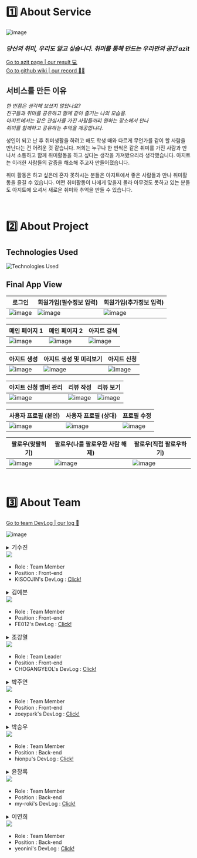 # 1️⃣ About Service

![image](https://user-images.githubusercontent.com/67298829/216240908-0729663a-7094-4abf-adbe-7cf7e2dce929.png)

### **_당신의 취미, 우리도 알고 싶습니다. 취미를 통해 만드는 우리만의 공간 azit_**

[Go to azit page | our result 💻](http://azit-front.s3-website.ap-northeast-2.amazonaws.com/)<br>
[Go to github wiki | our record ✍🏻](https://github.com/codestates-seb/seb41_main_004/wiki)

## 서비스를 만든 이유

<p>

_한 번쯤은 생각해 보셨지 않았나요?_ <br>
_친구들과 취미를 공유하고 함께 같이 즐기는 나의 모습을._<br>
_아지트에서는 같은 관심사를 가진 사람들끼리 원하는 장소에서 만나_<br>
_취미를 함께하고 공유하는 추억을 제공합니다._

</p>

성인이 되고 난 후 취미생활을 하려고 해도 학생 때와 다르게 무언가를 같이 할 사람을 만난다는 건 어려운 것 같습니다. 저희는 누구나 한 번씩은 같은 취미를 가진 사람과 만나서 소통하고 함께 취미활동을 하고 싶다는 생각을 가져봤으리라 생각했습니다. 아지트는 이러한 사람들의 갈증을 해소해 주고자 만들어졌습니다.

취미 활동은 하고 싶은데 혼자 못하시는 분들은 아지트에서 좋은 사람들과 만나 취미활동을 즐길 수 있습니다. 어떤 취미활동이 나에게 맞을지 몰라 아무것도 못하고 있는 분들도 아지트에 오셔서 새로운 취미와 추억을 만들 수 있습니다.

<br>

# 2️⃣ About Project

## Technologies Used

![Technologies Used](https://camo.githubusercontent.com/dcea30987c70768eafe6a2fc494a3befe91b03a3a82b73a6e230d6e0f6b8b35e/68747470733a2f2f692e696d6775722e636f6d2f54544d6f6247432e706e67)

## Final App View

| 로그인                                    | 회원가입(필수정보 입력)                   | 회원가입(추가정보 입력)                   |
| ----------------------------------------- | ----------------------------------------- | ----------------------------------------- |
| ![image](https://i.imgur.com/jMxPQTc.gif) | ![image](https://i.imgur.com/ncBgloF.gif) | ![image](https://i.imgur.com/G5FKye6.gif) |

| 메인 페이지 1                             | 메인 페이지 2                             | 아지트 검색                               |
| ----------------------------------------- | ----------------------------------------- | ----------------------------------------- |
| ![image](https://i.imgur.com/NqpTJER.gif) | ![image](https://i.imgur.com/NaKoZcU.gif) | ![image](https://i.imgur.com/Xe4tnnx.gif) |

| 아지트 생성                               | 아지트 생성 및 미리보기                   | 아지트 신청                               |
| ----------------------------------------- | ----------------------------------------- | ----------------------------------------- |
| ![image](https://i.imgur.com/1mOEUlJ.gif) | ![image](https://i.imgur.com/LzsfFyr.gif) | ![image](https://i.imgur.com/6Ft5Slg.gif) |

| 아지트 신청 멤버 관리                     | 리뷰 작성                                 | 리뷰 보기                                 |
| ----------------------------------------- | ----------------------------------------- | ----------------------------------------- |
| ![image](https://i.imgur.com/F6HGhds.gif) | ![image](https://i.imgur.com/38YdyLx.gif) | ![image](https://i.imgur.com/pXBxtS9.gif) |

| 사용자 프로필 (본인)                      | 사용자 프로필 (상대)                      | 프로필 수정                               |
| ----------------------------------------- | ----------------------------------------- | ----------------------------------------- |
| ![image](https://i.imgur.com/Cf3Yyoi.gif) | ![image](https://i.imgur.com/QZjAIEj.gif) | ![image](https://i.imgur.com/wlQzYqZ.gif) |

| 팔로우(맞팔히기)                          | 팔로우(나를 팔로우한 사람 해제)           | 팔로우(직접 팔로우하기)                   |
| ----------------------------------------- | ----------------------------------------- | ----------------------------------------- |
| ![image](https://i.imgur.com/5bckz6c.gif) | ![image](https://i.imgur.com/PConGHP.gif) | ![image](https://i.imgur.com/lmjh699.gif) |

<br>

# 3️⃣ About Team

[Go to team DevLog | our log 📝](https://github.com/orgs/codestates-seb/projects/443)

![image](https://user-images.githubusercontent.com/67298829/216243473-1d26b150-e606-4e1b-a27b-d8725d4b1f66.png)

<details>
<summary>
<span style="font-size:16px;"> 기수진 </span><br>
<a href="https://github.com/KISOOJIN"><img src="https://img.shields.io/badge/github-KISOOJIN-bb2649?style=flat-square&logo=github"/></a>
</summary>
<div>
<div>
즐겁게 메인 프로젝트 아지트를 마무리할 수 있어서 너무 감사하고 행복합니다! 처음에 과연 잘 할 수 있을까? 걱정됐지만 나 자신을 믿고 팀원들을 믿고 하나하나 헤쳐나가다보니 즐겁게 마무리 할 수 있었습니다. 아지트 프로젝트를 하면서 많이 배우고 오류의 고통을 이겨나가고 하루하루 성장할 수 있는 시간이었습니다!! 이 경험을 소중히 간직하며 앞으로도 배움이라는 즐거움과 오류를 만났을 때 의연하게 대처할 수 있는 끈기와 강철멘탈을 보유하도록 노력하려 합니다! 
</div>
</details>
<p>

- Role : Team Member
- Position : Front-end
- KISOOJIN's DevLog : [Click!](https://github.com/codestates-seb/seb41_main_004/issues?q=is%3Aopen+is%3Aissue+label%3ADevLog+assignee%3AKISOOJIN)
</p>

<details>
<summary>
<span style="font-size:16px;"> 김예본 </span><br>
<a href="https://github.com/FE012"><img src="https://img.shields.io/badge/github-FE012-bb2649?style=flat-square&logo=github"/></a>
</summary>
<div>
(회고를 여기에 입력해주세요)
</div>
</details>
<p>

- Role : Team Member
- Position : Front-end
- FE012's DevLog : [Click!](https://github.com/codestates-seb/seb41_main_004/issues?q=is%3Aopen+is%3Aissue+label%3ADevLog+assignee%3AFE012)
</p>

<details>
<summary>
<span style="font-size:16px;"> 조강열 </span><br>
<a href="https://github.com/CHOGANGYEOL"><img src="https://img.shields.io/badge/github-CHOGANGYEOL-bb2649?style=flat-square&logo=github"/></a>
</summary>
<div>
한달간, 아주 유익하고 재밌는 시간이였습니다. 처음부터 기획해서 개발까지 한다는 경험은 앞으로도 많이 없을 것 같아 새롭게 알아가는 기술도 많았고, 이렇게 프로젝트를 진행했다는 점이 너무 좋았습니다. 아직 구현못한 기능은 차차 리팩토링 시간을 가져 마무리를 짓고 싶은 마음입니다.
</div>
</details>
<p>

- Role : Team Leader
- Position : Front-end
- CHOGANGYEOL's DevLog : [Click!](https://github.com/codestates-seb/seb41_main_004/issues?q=is%3Aopen+is%3Aissue+label%3ADevLog+assignee%3ACHOGANGYEOL)
</p>

<details>
<summary>
<span style="font-size:16px;"> 박주연 </span><br>
<a href="https://github.com/zoeypark"><img src="https://img.shields.io/badge/github-zoeypark-bb2649?style=flat-square&logo=github"/></a>
</summary>
<div>
(회고를 여기에 입력해주세요)
</div>
</details>
<p>

- Role : Team Member
- Position : Front-end
- zoeypark's DevLog : [Click!](https://github.com/codestates-seb/seb41_main_004/issues?q=is%3Aopen+is%3Aissue+label%3ADevLog+assignee%3Azoeypark)
</p>

<details>
<summary>
<span style="font-size:16px;"> 박승우 </span><br>
<a href="https://github.com/hionpu"><img src="https://img.shields.io/badge/github-hionpu-bb2649?style=flat-square&logo=github"/></a>
</summary>
<div>
프리프로젝트에서 전혀 개발 경험을 하지 못하고 메인프로젝트에 진입하게 돼서 걱정을 많이 했다. 개발 속도가 느려서 계획 단계에서 내가 담당하기로 한 부분 중 꽤 많은 부분을 다른 팀원분이 많이 가져가셨지만 나머지 부분은 제법 나름 뿌듯한 수준으로 구현했다. 이제 뭘 더 공부해야 하는지도 알았으니 공부에 매진해야지.
</div>
</details>
<p>

- Role : Team Member
- Position : Back-end
- hionpu's DevLog : [Click!](https://github.com/codestates-seb/seb41_main_004/issues?q=is%3Aopen+is%3Aissue+label%3ADevLog+assignee%3Ahionpu)
</p>

<details>
<summary>
<span style="font-size:16px;"> 윤창록 </span><br>
<a href="https://github.com/my-roki"><img src="https://img.shields.io/badge/github-my--roki-bb2649?style=flat-square&logo=github"/></a>
</summary>
<div>
(회고를 여기에 입력해주세요)
</div>
</details>
<p>

- Role : Team Member
- Position : Back-end
- my-roki's DevLog : [Click!](https://github.com/codestates-seb/seb41_main_004/issues?q=is%3Aopen+is%3Aissue+label%3ADevLog+assignee%3Amy-roki)
</p>

<details>
<summary>
<span style="font-size:16px;"> 이연희 </span><br>
<a href="https://github.com/yeonini"><img src="https://img.shields.io/badge/github-yeonini-bb2649?style=flat-square&logo=github"/></a>
</summary>
<div>
저희의 고민과 노력이 비로소 하나의 서비스로 완성되었습니다. 메인 프로젝트가 시작될 때만 해도 결과물을 만들어낼 수 있을까 하는 걱정이 컸는데, 이렇게 멋진 결과물을 만들어 내게 돼서 기쁩니다. 부족하다고도, 만족스럽다고도 느낄 수 있는 이 시간들을 저는 평생 잊지 못할 것 같습니다.

든든한 팀원들과 함께 프로젝트를 마무리 짓게 되어 기쁩니다. 팀원분들이 있으셨기에 오류 때문에 힘들어할 때 잘 이겨낼 수 있었다고 생각해요. 이 경험과 기억들이 있기에 저는 앞으로도 열심히 배울 수 있고, 어려움을 해결해 나갈 수 있을 거라 생각합니다. 한 달간 서로 부족한 부분을 채워가며 모두 성장했다고 생각해요. 팀원분들, 멘토님들께 마음 깊이 감사드립니다😊

모두 적극적으로 소통해 주셔서 감사했어요. 팀원 간 의사소통의 중요성에 대해 다시금 깨닫게 되었습니다. 설계 단계에서부터 모두 함께 고민하며 의견을 주고받았던 덕에 구현 과정에서 어려움이 적었다는 생각이 듭니다. 프런트, 백 구별할 거 없이 구현 과정에서도 서로 피드백을 열심히 해주셔서 감사했어요.

한 달이라는 시간 동안 수고 정말 많으셨고,  모두 잘하시는 분들이셔서 좋은 결과 있으실 거라 믿어 의심치 않습니다. 항상 파이팅입니다!😊👍
</div>
</details>
<p>

- Role : Team Member
- Position : Back-end
- yeonini's DevLog : [Click!](https://github.com/codestates-seb/seb41_main_004/issues?q=is%3Aopen+is%3Aissue+label%3ADevLog+assignee%3Ayeonini)
</p>
